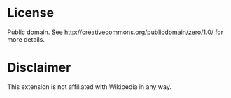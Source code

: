 License
================

Public domain. See http://creativecommons.org/publicdomain/zero/1.0/ for
more details.

Disclaimer
================

This extension is not affiliated with Wikipedia in any way.
